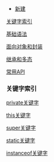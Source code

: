 - [新建](https://github.com/GrowTowardsSunlight/For-the-interview/new/master/java)

[关键字索引](#关键字索引)

[基础语法](java基础语法.md)

[面向对象和封装](java面向对象和封装.md)

[继承和多态](继承和多态.md)

[常用API](常用API.md)

### 关键字索引

[private关键字](https://github.com/GrowTowardsSunlight/For-the-interview/blob/master/java/java面向对象和封装.md#private关键字)

[this关键字](https://github.com/GrowTowardsSunlight/For-the-interview/blob/master/java/继承和抽象.md#this)

[super关键字](https://github.com/GrowTowardsSunlight/For-the-interview/blob/master/java/继承和抽象.md#super)

[static关键字](https://github.com/GrowTowardsSunlight/For-the-interview/blob/master/java/java面向对象和封装.md#static)

[instanceof关键字](https://github.com/GrowTowardsSunlight/For-the-interview/blob/master/java/多态.md#instanceof)

[]()

[]()
